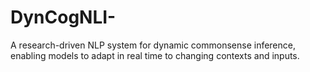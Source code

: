 # DynCogNLI-
A research-driven NLP system for dynamic commonsense inference, enabling models to adapt in real time to changing contexts and inputs.
